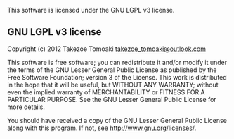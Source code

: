 This software is licensed under the GNU LGPL v3 license. 

GNU LGPL v3 license 
--------------------------------------------------------------------------------

Copyright (c) 2012 Takezoe Tomoaki <takezoe_tomoaki@outlook.com>

This software is free software; you can redistribute it and/or modify it under 
the terms of the GNU Lesser General Public License as published by the Free 
Software Foundation; version 3 of the License. This work is distributed 
in the hope that it will be useful, but WITHOUT ANY WARRANTY; without even the 
implied warranty of MERCHANTABILITY or FITNESS FOR A PARTICULAR PURPOSE. See 
the GNU Lesser General Public License for more details. 

You should have received a copy of the GNU Lesser General Public License 
along with this program.  If not, see <http://www.gnu.org/licenses/>. 
